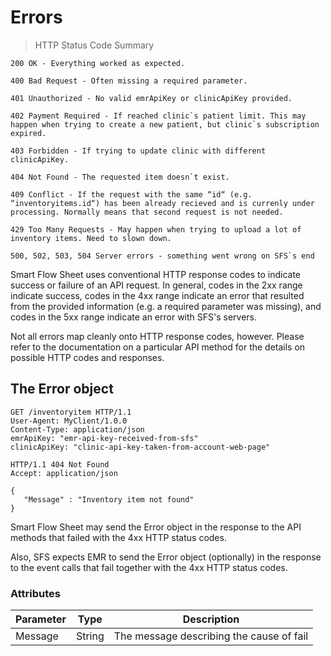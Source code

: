# Errors

> HTTP Status Code Summary

```shell
200 OK - Everything worked as expected.

400 Bad Request - Often missing a required parameter.

401 Unauthorized - No valid emrApiKey or clinicApiKey provided.

402 Payment Required - If reached clinic`s patient limit. This may happen when trying to create a new patient, but clinic`s subscription expired.

403 Forbidden - If trying to update clinic with different clinicApiKey.

404 Not Found - The requested item doesn`t exist.

409 Conflict - If the request with the same “id“ (e.g. “inventoryitems.id“) has been already recieved and is currenly under processing. Normally means that second request is not needed.

429 Too Many Requests - May happen when trying to upload a lot of inventory items. Need to slown down. 

500, 502, 503, 504 Server errors - something went wrong on SFS`s end
```

Smart Flow Sheet uses conventional HTTP response codes to indicate success or failure of an API request. In general, codes in the 2xx range indicate success, codes in the 4xx range indicate an error that resulted from the provided information (e.g. a required parameter was missing), and codes in the 5xx range indicate an error with SFS's servers.

Not all errors map cleanly onto HTTP response codes, however. Please refer to the documentation on a particular API method for the details on possible HTTP codes and responses.

## The Error object

```http
GET /inventoryitem HTTP/1.1
User-Agent: MyClient/1.0.0
Content-Type: application/json
emrApiKey: "emr-api-key-received-from-sfs"
clinicApiKey: "clinic-api-key-taken-from-account-web-page"
```
```http
HTTP/1.1 404 Not Found
Accept: application/json

{
   "Message" : "Inventory item not found"
}
```

Smart Flow Sheet may send the Error object in the response to the API methods that failed with the 4xx HTTP status codes. 

Also, SFS expects EMR to send the Error object (optionally) in the response to the event calls that fail together with the 4xx HTTP status codes. 

### Attributes


Parameter | Type | Description
---------- | ------- | -------
Message | String | The message describing the cause of fail 
